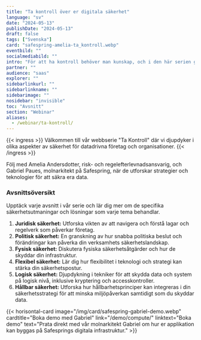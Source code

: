 ```yaml
---
title: "Ta kontroll över er digitala säkerhet"
language: "sv"
date: "2024-05-13"
publishDate: "2024-05-13"
draft: false
tags: ["Svenska"]
card: "safespring-amelia-ta_kontroll.webp"
eventbild: ""
socialmediabild: ""
intro: "För att ha kontroll behöver man kunskap, och i den här serien går vi igenom flera säkerhetsaspekter som är bra att ha i åtanke när man designar en applikation eller ett IT-system."
partner: ""
audience: "saas"
explorer: ""
sidebarlinkurl: ""
sidebarlinkname: ""
sidebarimage: ""
nosidebar: "invisible"
toc: "Avsnitt"
section: "Webinar"
aliases:
  - /webinar/ta-kontroll/
---
```


{{< ingress >}}
Välkommen till vår webbserie "Ta Kontroll" där vi djupdyker i olika aspekter av säkerhet för datadrivna företag och organisationer.
{{< /ingress >}}

Följ med Amelia Andersdotter, risk- och regelefterlevnadsansvarig, och Gabriel Paues, molnarkitekt på Safespring, när de utforskar strategier och teknologier för att säkra era data.

### Avsnittsöversikt

Upptäck varje avsnitt i vår serie och lär dig mer om de specifika säkerhetsutmaningar och lösningar som varje tema behandlar.

1. **Juridisk säkerhet:**
   Utforska vikten av att navigera och förstå lagar och regelverk som påverkar företag.
2. **Politisk säkerhet:**
   En granskning av hur snabba politiska beslut och förändringar kan påverka din verksamhets säkerhetslandskap.
3. **Fysisk säkerhet:**
   Diskutera fysiska säkerhetsåtgärder och hur de skyddar din infrastruktur.
4. **Flexibel säkerhet:**
   Lär dig hur flexibilitet i teknologi och strategi kan stärka din säkerhetspostur.
5. **Logisk säkerhet:**
   Djupdykning i tekniker för att skydda data och system på logisk nivå, inklusive kryptering och accesskontroller.
6. **Hållbar säkerhet:**
   Utforska hur hållbarhetsprinciper kan integreras i din säkerhetsstrategi för att minska miljöpåverkan samtidigt som du skyddar data.

{{< horisontal-card image="/img/card/safespring-gabriel-demo.webp" cardtitle="Boka demo med Gabriel" link="/demo/compute/" linktext="Boka demo" text="Prata direkt med vår molnarkitekt Gabriel om hur er applikation kan byggas på Safesprings digitala infrastruktur." >}}
